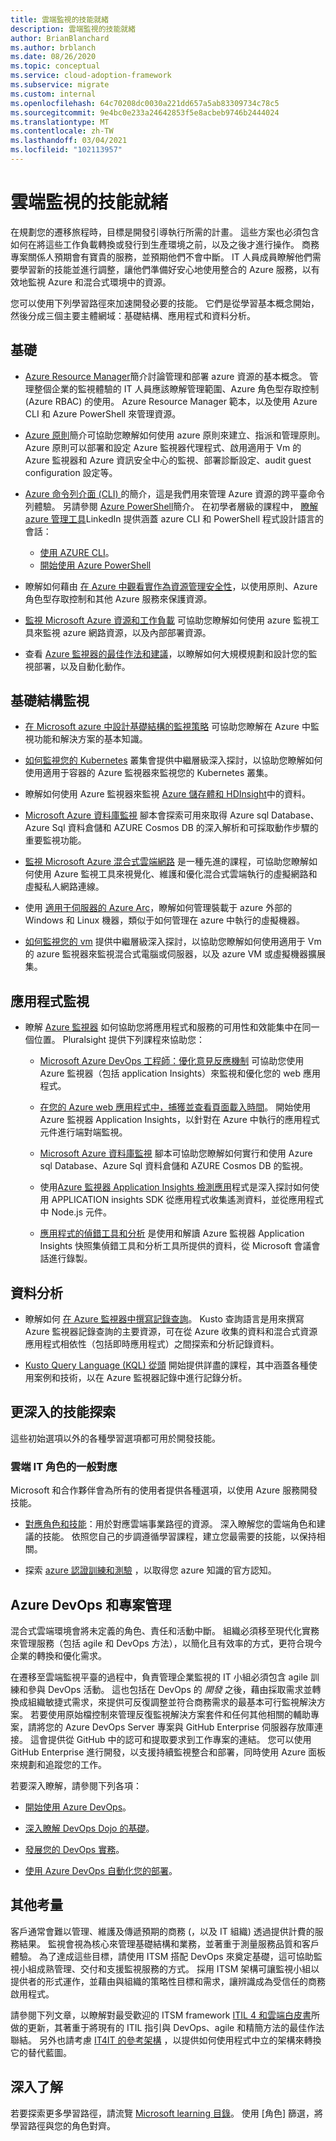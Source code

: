 ```yaml
---
title: 雲端監視的技能就緒
description: 雲端監視的技能就緒
author: BrianBlanchard
ms.author: brblanch
ms.date: 08/26/2020
ms.topic: conceptual
ms.service: cloud-adoption-framework
ms.subservice: migrate
ms.custom: internal
ms.openlocfilehash: 64c70208dc0030a221dd657a5ab83309734c78c5
ms.sourcegitcommit: 9e4bc0e233a24642853f5e8acbeb9746b2444024
ms.translationtype: MT
ms.contentlocale: zh-TW
ms.lasthandoff: 03/04/2021
ms.locfileid: "102113957"
---
```

<!-- cSpell:ignore kusto ITIL -->

# <a name="skills-readiness-for-cloud-monitoring"></a>雲端監視的技能就緒

在規劃您的遷移旅程時，目標是開發引導執行所需的計畫。 這些方案也必須包含如何在將這些工作負載轉換或發行到生產環境之前，以及之後才進行操作。 商務專案關係人預期會有寶貴的服務，並預期他們不會中斷。 IT 人員成員瞭解他們需要學習新的技能並進行調整，讓他們準備好安心地使用整合的 Azure 服務，以有效地監視 Azure 和混合式環境中的資源。

您可以使用下列學習路徑來加速開發必要的技能。 它們是從學習基本概念開始，然後分成三個主要主體網域：基礎結構、應用程式和資料分析。

## <a name="fundamentals"></a>基礎

- [Azure Resource Manager](/azure/azure-resource-manager/management/overview)簡介討論管理和部署 azure 資源的基本概念。 管理整個企業的監視體驗的 IT 人員應該瞭解管理範圍、Azure 角色型存取控制 (Azure RBAC) 的使用。 Azure Resource Manager 範本，以及使用 Azure CLI 和 Azure PowerShell 來管理資源。

- [Azure 原則](/azure/governance/policy/overview)簡介可協助您瞭解如何使用 azure 原則來建立、指派和管理原則。 Azure 原則可以部署和設定 Azure 監視器代理程式、啟用適用于 Vm 的 Azure 監視器和 Azure 資訊安全中心的監視、部署診斷設定、audit guest configuration 設定等。

- [Azure 命令列介面 (CLI) ](/cli/azure/get-started-with-azure-cli)的簡介，這是我們用來管理 Azure 資源的跨平臺命令列體驗。 另請參閱 [Azure PowerShell](/powershell/azure/)簡介。 在初學者層級的課程中， [瞭解 azure 管理工具](https://www.linkedin.com/learning/learning-azure-management-tools)LinkedIn 提供涵蓋 azure CLI 和 PowerShell 程式設計語言的會話：

  - [使用 AZURE CLI](https://www.linkedin.com/learning/learning-azure-management-tools/use-the-azure-cli)。
  - [開始使用 Azure PowerShell](https://www.linkedin.com/learning/learning-azure-management-tools/understand-azure-powershell)

- 瞭解如何藉由 [在 Azure 中觀看實作為資源管理安全性](/learn/paths/implement-resource-mgmt-security/)，以使用原則、Azure 角色型存取控制和其他 Azure 服務來保護資源。

- [監視 Microsoft Azure 資源和工作負載](https://www.pluralsight.com/courses/microsoft-azure-resources-workloads-monitoring-update) 可協助您瞭解如何使用 azure 監視工具來監視 azure 網路資源，以及內部部署資源。

- 查看 [Azure 監視器的最佳作法和建議](https://www.youtube.com/watch?v=IWkqqahX_Ck&list=PLLasX02E8BPCDMuesOy2C0_TMFsoZWe_0&index=6)，以瞭解如何大規模規劃和設計您的監視部署，以及自動化動作。

## <a name="infrastructure-monitoring"></a>基礎結構監視

- [在 Microsoft azure 中設計基礎結構的監視策略](https://www.pluralsight.com/courses/microsoft-azure-monitoring-strategy-infrastructure-design-update) 可協助您瞭解在 Azure 中監視功能和解決方案的基本知識。

- [如何監視您的 Kubernetes](https://www.youtube.com/watch?time_continue=3&v=RjsNmapggPU&feature=emb_logo) 叢集會提供中繼層級深入探討，以協助您瞭解如何使用適用于容器的 Azure 監視器來監視您的 Kubernetes 叢集。

- 瞭解如何使用 Azure 監視器來監視 [Azure 儲存體和 HDInsight](https://www.pluralsight.com/courses/microsoft-azure-data-storage-monitoring)中的資料。

- [Microsoft Azure 資料庫監視](https://www.pluralsight.com/courses/microsoft-azure-database-playbook-monitoring) 腳本會探索可用來取得 Azure sql Database、Azure Sql 資料倉儲和 AZURE Cosmos DB 的深入解析和可採取動作步驟的重要監視功能。

- [監視 Microsoft Azure 混合式雲端網路](https://www.pluralsight.com/courses/microsoft-azure-hybrid-cloud-networks-monitoring) 是一種先進的課程，可協助您瞭解如何使用 Azure 監視工具來視覺化、維護和優化混合式雲端執行的虛擬網路和虛擬私人網路連線。

- 使用 [適用于伺服器的 Azure Arc](/azure/azure-arc/servers/overview)，瞭解如何管理裝載于 azure 外部的 Windows 和 Linux 機器，類似于如何管理在 azure 中執行的虛擬機器。

- [如何監視您的 vm](https://www.youtube.com/watch?v=O7scXPrsM_0&list=PLLasX02E8BPCDMuesOy2C0_TMFsoZWe_0&index=6&t=0s) 提供中繼層級深入探討，以協助您瞭解如何使用適用于 Vm 的 azure 監視器來監視混合式電腦或伺服器，以及 azure VM 或虛擬機器擴展集。

## <a name="application-monitoring"></a>應用程式監視

- 瞭解 [Azure 監視器](/azure/azure-monitor/overview) 如何協助您將應用程式和服務的可用性和效能集中在同一個位置。 Pluralsight 提供下列課程來協助您：

  - [Microsoft Azure DevOps 工程師：優化意見反應機制](https://www.pluralsight.com/courses/microsoft-azure-optimize-feedback-mechanisms) 可協助您使用 Azure 監視器（包括 application Insights）來監視和優化您的 web 應用程式。

  - [在您的 Azure web 應用程式中，捕獲並查看頁面載入時間](/learn/modules/capture-page-load-times-application-insights/)。 開始使用 Azure 監視器 Application Insights，以針對在 Azure 中執行的應用程式元件進行端對端監視。

  - [Microsoft Azure 資料庫監視](https://www.pluralsight.com/courses/microsoft-azure-database-playbook-monitoring) 腳本可協助您瞭解如何實行和使用 Azure sql Database、Azure Sql 資料倉儲和 AZURE Cosmos DB 的監視。

  - 使用[Azure 監視器 Application Insights 檢測應用](https://www.pluralsight.com/courses/microsoft-azure-application-insights-web-application-instrument)程式是深入探討如何使用 APPLICATION insights SDK 從應用程式收集遙測資料，並從應用程式中 Node.js 元件。

  - [應用程式的偵錯工具和分析](https://www.pluralsight.com/courses/devintersection-azureai-session-31) 是使用和解讀 Azure 監視器 Application Insights 快照集偵錯工具和分析工具所提供的資料，從 Microsoft 會議會話進行錄製。

<!-- docutune:ignore "from Scratch" -->

## <a name="data-analysis"></a>資料分析

- 瞭解如何 [在 Azure 監視器中撰寫記錄查詢](/learn/modules/analyze-infrastructure-with-azure-monitor-logs/)。 Kusto 查詢語言是用來撰寫 Azure 監視器記錄查詢的主要資源，可在從 Azure 收集的資料和混合式資源應用程式相依性（包括即時應用程式）之間探索和分析記錄資料。

- [Kusto Query Language (KQL) 從頭](https://www.pluralsight.com/courses/kusto-query-language-kql-from-scratch) 開始提供詳盡的課程，其中涵蓋各種使用案例和技術，以在 Azure 監視器記錄中進行記錄分析。

## <a name="deeper-skills-exploration"></a>更深入的技能探索

這些初始選項以外的各種學習選項都可用於開發技能。

### <a name="typical-mappings-of-cloud-it-roles"></a>雲端 IT 角色的一般對應

Microsoft 和合作夥伴會為所有的使用者提供各種選項，以使用 Azure 服務開發技能。

- [對應角色和技能](../../plan/suggested-skills.md)：用於對應雲端事業路徑的資源。 深入瞭解您的雲端角色和建議的技能。 依照您自己的步調遵循學習課程，建立您最需要的技能，以保持相關。

- 探索 [azure 認證訓練和測驗](/learn/certifications/) ，以取得您 azure 知識的官方認知。

## <a name="azure-devops-and-project-management"></a>Azure DevOps 和專案管理

混合式雲端環境會將未定義的角色、責任和活動中斷。 組織必須移至現代化實務來管理服務（包括 agile 和 DevOps 方法），以簡化且有效率的方式，更符合現今企業的轉換和優化需求。

在遷移至雲端監視平臺的過程中，負責管理企業監視的 IT 小組必須包含 agile 訓練和參與 DevOps 活動。 這也包括在 DevOps 的 *開發* 之後，藉由採取需求並轉換成組織敏捷式需求，來提供可反復調整並符合商務需求的最基本可行監視解決方案。 若要使用原始檔控制來管理反復監視解決方案套件和任何其他相關的輔助專案，請將您的 Azure DevOps Server 專案與 GitHub Enterprise 伺服器存放庫連接。 這會提供從 GitHub 中的認可和提取要求到工作專案的連結。 您可以使用 GitHub Enterprise 進行開發，以支援持續監視整合和部署，同時使用 Azure 面板來規劃和追蹤您的工作。

若要深入瞭解，請參閱下列各項：

- [開始使用 Azure DevOps](/learn/modules/get-started-with-devops/)。

- [深入瞭解 DevOps Dojo 的基礎](/learn/paths/devops-dojo-white-belt-foundation/)。

- [發展您的 DevOps 實務](/learn/paths/evolve-your-devops-practices/)。

- [使用 Azure DevOps 自動化您的部署](/learn/paths/automate-deployments-azure-devops/)。

## <a name="other-considerations"></a>其他考量

客戶通常會難以管理、維護及傳遞預期的商務 (，以及 IT 組織) 透過提供計費的服務結果。 監視會視為核心來管理基礎結構和業務，並著重于測量服務品質和客戶體驗。 為了達成這些目標，請使用 ITSM 搭配 DevOps 來奠定基礎，這可協助監視小組成熟管理、交付和支援監視服務的方式。 採用 ITSM 架構可讓監視小組以提供者的形式運作，並藉由與組織的策略性目標和需求，讓辨識成為受信任的商務啟用程式。

<!-- docutune:casing "ITIL 4 and the Cloud" -->

請參閱下列文章，以瞭解對最受歡迎的 ITSM framework [ITIL 4 和雲端白皮書](https://www.axelos.com/case-studies-and-white-papers/itil-4-and-the-cloud)所做的更新，其著重于將現有的 ITIL 指引與 DevOps、agile 和精簡方法的最佳作法聯結。 另外也請考慮 [IT4IT 的參考架構](https://www.opengroup.org/it4it) ，以提供如何使用程式中立的架構來轉換它的替代藍圖。

## <a name="learn-more"></a>深入了解

若要探索更多學習路徑，請流覽 [Microsoft learning 目錄](/learn/browse/)。 使用 [角色] 篩選，將學習路徑與您的角色對齊。
